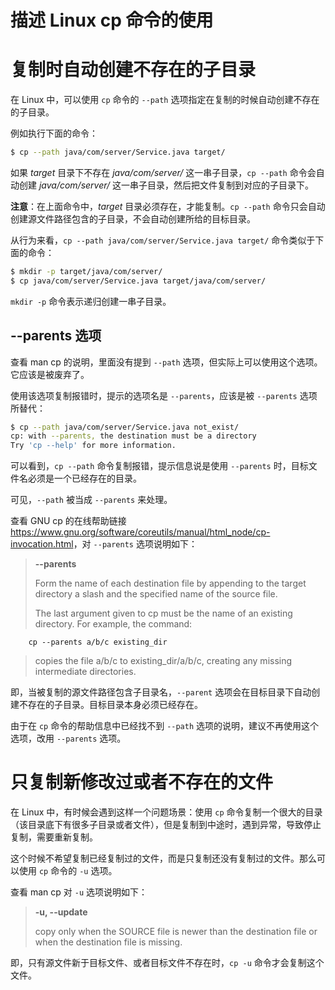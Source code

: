 # 描述 Linux cp 命令的使用

# 复制时自动创建不存在的子目录
在 Linux 中，可以使用 `cp` 命令的 `--path` 选项指定在复制的时候自动创建不存在的子目录。

例如执行下面的命令：
```bash
$ cp --path java/com/server/Service.java target/
```
如果 *target* 目录下不存在 *java/com/server/* 这一串子目录，`cp --path` 命令会自动创建 *java/com/server/* 这一串子目录，然后把文件复制到对应的子目录下。

**注意**：在上面命令中，*target* 目录必须存在，才能复制。`cp --path` 命令只会自动创建源文件路径包含的子目录，不会自动创建所给的目标目录。

从行为来看，`cp --path java/com/server/Service.java target/` 命令类似于下面的命令：
```bash
$ mkdir -p target/java/com/server/
$ cp java/com/server/Service.java target/java/com/server/
```
`mkdir -p` 命令表示递归创建一串子目录。

## --parents 选项
查看 man cp 的说明，里面没有提到 `--path` 选项，但实际上可以使用这个选项。它应该是被废弃了。

使用该选项复制报错时，提示的选项名是 `--parents`，应该是被 `--parents` 选项所替代：
```bash
$ cp --path java/com/server/Service.java not_exist/
cp: with --parents, the destination must be a directory
Try 'cp --help' for more information.
```
可以看到，`cp --path` 命令复制报错，提示信息说是使用 `--parents` 时，目标文件名必须是一个已经存在的目录。

可见，`--path` 被当成 `--parents` 来处理。

查看 GNU cp 的在线帮助链接 <https://www.gnu.org/software/coreutils/manual/html_node/cp-invocation.html>，对 `--parents` 选项说明如下：
> **--parents**
>
> Form the name of each destination file by appending to the target directory a slash and the specified name of the source file.
>
> The last argument given to cp must be the name of an existing directory. For example, the command:
```
    cp --parents a/b/c existing_dir
```
> copies the file a/b/c to existing_dir/a/b/c, creating any missing intermediate directories.

即，当被复制的源文件路径包含子目录名，`--parent` 选项会在目标目录下自动创建不存在的子目录。目标目录本身必须已经存在。

由于在 `cp` 命令的帮助信息中已经找不到 `--path` 选项的说明，建议不再使用这个选项，改用 `--parents` 选项。

# 只复制新修改过或者不存在的文件
在 Linux 中，有时候会遇到这样一个问题场景：使用 `cp` 命令复制一个很大的目录（该目录底下有很多子目录或者文件），但是复制到中途时，遇到异常，导致停止复制，需要重新复制。

这个时候不希望复制已经复制过的文件，而是只复制还没有复制过的文件。那么可以使用 `cp` 命令的 `-u` 选项。

查看 man cp 对 `-u` 选项说明如下：
> **-u, --update**
>
> copy only when the SOURCE file is newer than the destination file or when the destination file is missing.

即，只有源文件新于目标文件、或者目标文件不存在时，`cp -u` 命令才会复制这个文件。
